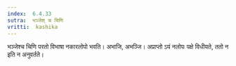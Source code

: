 ```yaml
---
index:  6.4.33
sutra:  भञ्जेश् च चिणि
vritti:  kashika 
---
```


भञ्जेश्च चिणि परतो विभाषा नकारलोपो भवति। अभाजि, अभञ्जि। अप्राप्तो ऽयं नलोपः पक्षे विधीयते, ततो न इति न अनुवर्तते।


